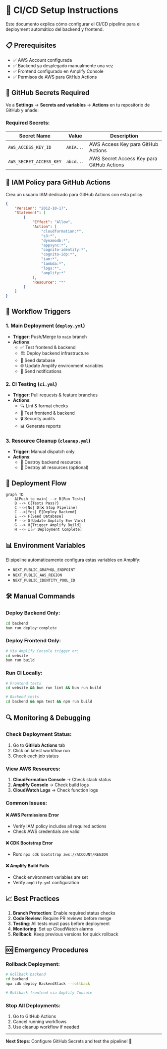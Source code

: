 # 🚀 CI/CD Setup Instructions

Este documento explica cómo configurar el CI/CD pipeline para el deployment automático del backend y frontend.

## 📋 Prerequisites

- ✅ AWS Account configurada
- ✅ Backend ya desplegado manualmente una vez
- ✅ Frontend configurado en Amplify Console
- ✅ Permisos de AWS para GitHub Actions

## 🔑 GitHub Secrets Required

Ve a **Settings** → **Secrets and variables** → **Actions** en tu repositorio de GitHub y añade:

### Required Secrets:

| Secret Name             | Value     | Description                               |
| ----------------------- | --------- | ----------------------------------------- |
| `AWS_ACCESS_KEY_ID`     | `AKIA...` | AWS Access Key para GitHub Actions        |
| `AWS_SECRET_ACCESS_KEY` | `abcd...` | AWS Secret Access Key para GitHub Actions |

## 🎯 IAM Policy para GitHub Actions

Crea un usuario IAM dedicado para GitHub Actions con esta policy:

```json
{
    "Version": "2012-10-17",
    "Statement": [
        {
            "Effect": "Allow",
            "Action": [
                "cloudformation:*",
                "s3:*",
                "dynamodb:*",
                "appsync:*",
                "cognito-identity:*",
                "cognito-idp:*",
                "iam:*",
                "lambda:*",
                "logs:*",
                "amplify:*"
            ],
            "Resource": "*"
        }
    ]
}
```

## 🚀 Workflow Triggers

### 1. **Main Deployment** (`deploy.yml`)

- **Trigger**: Push/Merge to `main` branch
- **Actions**:
    - ✅ Test frontend & backend
    - 🏗️ Deploy backend infrastructure
    - 🌱 Seed database
    - 🌐 Update Amplify environment variables
    - 📢 Send notifications

### 2. **CI Testing** (`ci.yml`)

- **Trigger**: Pull requests & feature branches
- **Actions**:
    - 🔍 Lint & format checks
    - 🧪 Test frontend & backend
    - 🔒 Security audits
    - 📊 Generate reports

### 3. **Resource Cleanup** (`cleanup.yml`)

- **Trigger**: Manual dispatch only
- **Actions**:
    - 🧹 Destroy backend resources
    - 🧹 Destroy all resources (optional)

## 🔄 Deployment Flow

```mermaid
graph TD
    A[Push to main] --> B[Run Tests]
    B --> C{Tests Pass?}
    C -->|No| D[❌ Stop Pipeline]
    C -->|Yes| E[Deploy Backend]
    E --> F[Seed Database]
    F --> G[Update Amplify Env Vars]
    G --> H[Trigger Amplify Build]
    H --> I[✅ Deployment Complete]
```

## 📊 Environment Variables

El pipeline automáticamente configura estas variables en Amplify:

- `NEXT_PUBLIC_GRAPHQL_ENDPOINT`
- `NEXT_PUBLIC_AWS_REGION`
- `NEXT_PUBLIC_IDENTITY_POOL_ID`

## 🛠️ Manual Commands

### Deploy Backend Only:

```bash
cd backend
bun run deploy:complete
```

### Deploy Frontend Only:

```bash
# Via Amplify Console trigger or:
cd website
bun run build
```

### Run CI Locally:

```bash
# Frontend tests
cd website && bun run lint && bun run build

# Backend tests
cd backend && npm test && npm run build
```

## 🔍 Monitoring & Debugging

### Check Deployment Status:

1. Go to **GitHub Actions** tab
2. Click on latest workflow run
3. Check each job status

### View AWS Resources:

1. **CloudFormation Console** → Check stack status
2. **Amplify Console** → Check build logs
3. **CloudWatch Logs** → Check function logs

### Common Issues:

#### ❌ AWS Permissions Error

- Verify IAM policy includes all required actions
- Check AWS credentials are valid

#### ❌ CDK Bootstrap Error

- Run: `npx cdk bootstrap aws://ACCOUNT/REGION`

#### ❌ Amplify Build Fails

- Check environment variables are set
- Verify `amplify.yml` configuration

## 📈 Best Practices

1. **Branch Protection**: Enable required status checks
2. **Code Review**: Require PR reviews before merge
3. **Testing**: All tests must pass before deployment
4. **Monitoring**: Set up CloudWatch alarms
5. **Rollback**: Keep previous versions for quick rollback

## 🆘 Emergency Procedures

### Rollback Deployment:

```bash
# Rollback backend
cd backend
npx cdk deploy BackendStack --rollback

# Rollback frontend via Amplify Console
```

### Stop All Deployments:

1. Go to GitHub Actions
2. Cancel running workflows
3. Use cleanup workflow if needed

---

**Next Steps**: Configure GitHub Secrets and test the pipeline! 🚀
